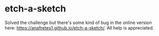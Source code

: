 # etch-a-sketch

Solved the challenge but there's some kind of bug in the online version here: https://anafretes1.github.io/etch-a-sketch/. All help is appreciated.
